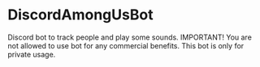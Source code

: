 # DiscordAmongUsBot
 Discord bot to track people and play some sounds.
 IMPORTANT!
 You are not allowed to use bot for any commercial benefits.
 This bot is only for private usage.
